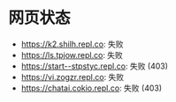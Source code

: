 # 网页状态
- https://k2.shilh.repl.co: 失败
- https://ls.tpjow.repl.co: 失败
- https://start--stpstyc.repl.co: 失败 (403)
- https://vi.zogzr.repl.co: 失败
- https://chatai.cokio.repl.co: 失败 (403)
